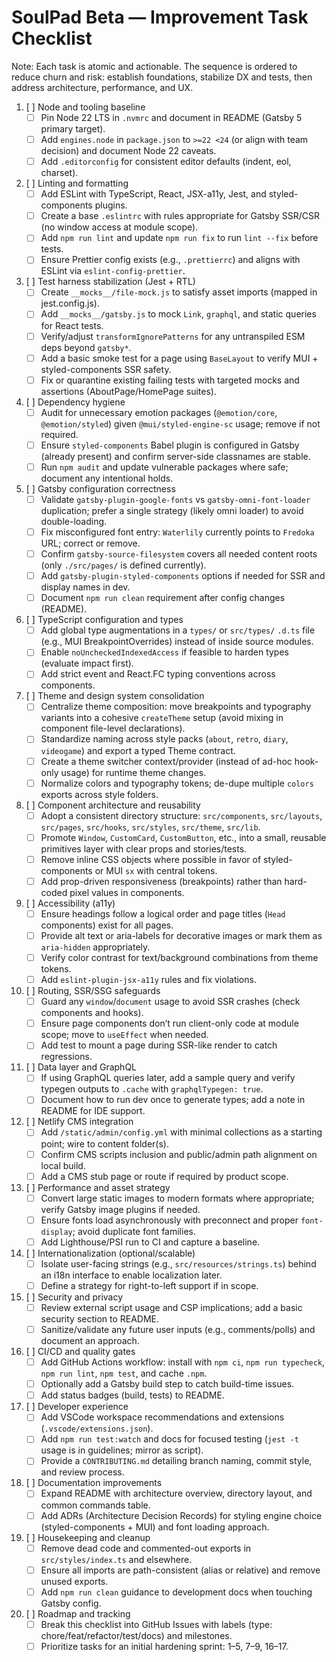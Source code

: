 # SoulPad Beta — Improvement Task Checklist

Note: Each task is atomic and actionable. The sequence is ordered to reduce churn and risk: establish foundations, stabilize DX and tests, then address architecture, performance, and UX.

1. [ ] Node and tooling baseline
   - [ ] Pin Node 22 LTS in `.nvmrc` and document in README (Gatsby 5 primary target).
   - [ ] Add `engines.node` in `package.json` to `>=22 <24` (or align with team decision) and document Node 22 caveats.
   - [ ] Add `.editorconfig` for consistent editor defaults (indent, eol, charset).

2. [ ] Linting and formatting
   - [ ] Add ESLint with TypeScript, React, JSX-a11y, Jest, and styled-components plugins.
   - [ ] Create a base `.eslintrc` with rules appropriate for Gatsby SSR/CSR (no window access at module scope).
   - [ ] Add `npm run lint` and update `npm run fix` to run `lint --fix` before tests.
   - [ ] Ensure Prettier config exists (e.g., `.prettierrc`) and aligns with ESLint via `eslint-config-prettier`.

3. [ ] Test harness stabilization (Jest + RTL)
   - [ ] Create `__mocks__/file-mock.js` to satisfy asset imports (mapped in jest.config.js).
   - [ ] Add `__mocks__/gatsby.js` to mock `Link`, `graphql`, and static queries for React tests.
   - [ ] Verify/adjust `transformIgnorePatterns` for any untranspiled ESM deps beyond `gatsby*`.
   - [ ] Add a basic smoke test for a page using `BaseLayout` to verify MUI + styled-components SSR safety.
   - [ ] Fix or quarantine existing failing tests with targeted mocks and assertions (AboutPage/HomePage suites).

4. [ ] Dependency hygiene
   - [ ] Audit for unnecessary emotion packages (`@emotion/core`, `@emotion/styled`) given `@mui/styled-engine-sc` usage; remove if not required.
   - [ ] Ensure `styled-components` Babel plugin is configured in Gatsby (already present) and confirm server-side classnames are stable.
   - [ ] Run `npm audit` and update vulnerable packages where safe; document any intentional holds.

5. [ ] Gatsby configuration correctness
   - [ ] Validate `gatsby-plugin-google-fonts` vs `gatsby-omni-font-loader` duplication; prefer a single strategy (likely omni loader) to avoid double-loading.
   - [ ] Fix misconfigured font entry: `Waterlily` currently points to `Fredoka` URL; correct or remove.
   - [ ] Confirm `gatsby-source-filesystem` covers all needed content roots (only `./src/pages/` is defined currently).
   - [ ] Add `gatsby-plugin-styled-components` options if needed for SSR and display names in dev.
   - [ ] Document `npm run clean` requirement after config changes (README).

6. [ ] TypeScript configuration and types
   - [ ] Add global type augmentations in a `types/` or `src/types/` `.d.ts` file (e.g., MUI BreakpointOverrides) instead of inside source modules.
   - [ ] Enable `noUncheckedIndexedAccess` if feasible to harden types (evaluate impact first).
   - [ ] Add strict event and React.FC typing conventions across components.

7. [ ] Theme and design system consolidation
   - [ ] Centralize theme composition: move breakpoints and typography variants into a cohesive `createTheme` setup (avoid mixing in component file-level declarations).
   - [ ] Standardize naming across style packs (`about`, `retro`, `diary`, `videogame`) and export a typed Theme contract.
   - [ ] Create a theme switcher context/provider (instead of ad-hoc hook-only usage) for runtime theme changes.
   - [ ] Normalize colors and typography tokens; de-dupe multiple `colors` exports across style folders.

8. [ ] Component architecture and reusability
   - [ ] Adopt a consistent directory structure: `src/components`, `src/layouts`, `src/pages`, `src/hooks`, `src/styles`, `src/theme`, `src/lib`.
   - [ ] Promote `Window`, `CustomCard`, `CustomButton`, etc., into a small, reusable primitives layer with clear props and stories/tests.
   - [ ] Remove inline CSS objects where possible in favor of styled-components or MUI `sx` with central tokens.
   - [ ] Add prop-driven responsiveness (breakpoints) rather than hard-coded pixel values in components.

9. [ ] Accessibility (a11y)
   - [ ] Ensure headings follow a logical order and page titles (`Head` components) exist for all pages.
   - [ ] Provide alt text or aria-labels for decorative images or mark them as `aria-hidden` appropriately.
   - [ ] Verify color contrast for text/background combinations from theme tokens.
   - [ ] Add `eslint-plugin-jsx-a11y` rules and fix violations.

10. [ ] Routing, SSR/SSG safeguards
    - [ ] Guard any `window`/`document` usage to avoid SSR crashes (check components and hooks).
    - [ ] Ensure page components don’t run client-only code at module scope; move to `useEffect` when needed.
    - [ ] Add test to mount a page during SSR-like render to catch regressions.

11. [ ] Data layer and GraphQL
    - [ ] If using GraphQL queries later, add a sample query and verify typegen outputs to `.cache` with `graphqlTypegen: true`.
    - [ ] Document how to run dev once to generate types; add a note in README for IDE support.

12. [ ] Netlify CMS integration
    - [ ] Add `/static/admin/config.yml` with minimal collections as a starting point; wire to content folder(s).
    - [ ] Confirm CMS scripts inclusion and public/admin path alignment on local build.
    - [ ] Add a CMS stub page or route if required by product scope.

13. [ ] Performance and asset strategy
    - [ ] Convert large static images to modern formats where appropriate; verify Gatsby image plugins if needed.
    - [ ] Ensure fonts load asynchronously with preconnect and proper `font-display`; avoid duplicate font families.
    - [ ] Add Lighthouse/PSI run to CI and capture a baseline.

14. [ ] Internationalization (optional/scalable)
    - [ ] Isolate user-facing strings (e.g., `src/resources/strings.ts`) behind an i18n interface to enable localization later.
    - [ ] Define a strategy for right-to-left support if in scope.

15. [ ] Security and privacy
    - [ ] Review external script usage and CSP implications; add a basic security section to README.
    - [ ] Sanitize/validate any future user inputs (e.g., comments/polls) and document an approach.

16. [ ] CI/CD and quality gates
    - [ ] Add GitHub Actions workflow: install with `npm ci`, `npm run typecheck`, `npm run lint`, `npm test`, and cache `.npm`.
    - [ ] Optionally add a Gatsby build step to catch build-time issues.
    - [ ] Add status badges (build, tests) to README.

17. [ ] Developer experience
    - [ ] Add VSCode workspace recommendations and extensions (`.vscode/extensions.json`).
    - [ ] Add `npm run test:watch` and docs for focused testing (`jest -t` usage is in guidelines; mirror as script).
    - [ ] Provide a `CONTRIBUTING.md` detailing branch naming, commit style, and review process.

18. [ ] Documentation improvements
    - [ ] Expand README with architecture overview, directory layout, and common commands table.
    - [ ] Add ADRs (Architecture Decision Records) for styling engine choice (styled-components + MUI) and font loading approach.

19. [ ] Housekeeping and cleanup
    - [ ] Remove dead code and commented-out exports in `src/styles/index.ts` and elsewhere.
    - [ ] Ensure all imports are path-consistent (alias or relative) and remove unused exports.
    - [ ] Add `npm run clean` guidance to development docs when touching Gatsby config.

20. [ ] Roadmap and tracking
    - [ ] Break this checklist into GitHub Issues with labels (type: chore/feat/refactor/test/docs) and milestones.
    - [ ] Prioritize tasks for an initial hardening sprint: 1–5, 7–9, 16–17.
